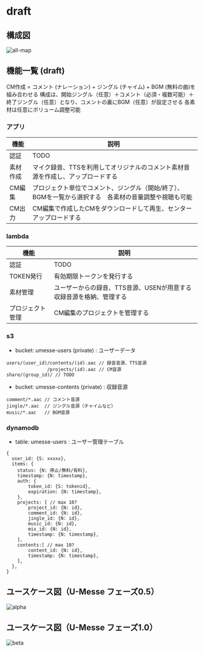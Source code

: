 # draft

## 構成図
![all-map](https://github.com/openusen/umesse/blob/master/documents/all-map.png)

## 機能一覧 (draft)
CM作成 = コメント (ナレーション) + ジングル (チャイム) + BGM (無料の曲)を組み合わせる
構成は、開始ジングル（任意）＋コメント（必須・複数可能）＋終了ジングル（任意）となり、コメントの裏にBGM（任意）が設定させる
各素材は任意にボリューム調整可能

### アプリ
| 機能 | 説明 |
| ---- | ---- |
| 認証 | TODO |
| 素材作成 | マイク録音、TTSを利用してオリジナルのコメント素材音源を作成し、アップロードする |
| CM編集 | プロジェクト単位でコメント、ジングル（開始/終了）、BGMを一覧から選択する　各素材の音量調整や視聴も可能 |
| CM出力 | CM編集で作成したCMをダウンロードして再生、センターアップロードする |

### lambda
| 機能 | 説明 |
| ---- | ---- |
| 認証 | TODO |
| TOKEN発行 | 有効期限トークンを発行する |
| 素材管理 | ユーザーからの録音、TTS音源、USENが用意する収録音源を格納、管理する |
| プロジェクト管理 | CM編集のプロジェクトを管理する |

### s3
- bucket: umesse-users (private) : ユーザーデータ
```
users/(user_id)/contents/(id).aac // 録音音源、TTS音源 
               /projects/(id).aac // CM音源
share/(group_id)/ // TODO
```
- bucket: umesse-contents (private) : 収録音源
```
comment/*.aac // コメント音源
jingle/*.aac  // ジングル音源（チャイムなど）
music/*.aac   // BGM音源
```

### dynamodb
- table: umesse-users : ユーザー管理テーブル
```
{
  user_id: {S: xxxxx},
  items: {
    status: {N: 停止/無料/有料},
    timestamp: {N: timestamp},
    auth: {
        token_id: {S: tokenid},
        expiration: {N: timestamp},
    },
    projects: [ // max 10?
        project_id: {N: id},
        comment_id: {N: id},
        jingle_id: {N: id},
        music_id: {N: id},
        mix_id: {N: id},
        timestamp: {N: timestamp},
    ],
    contents:[ // max 10?
        content_id: {N: id},
        timestamp: {N: timestamp},
    ],
  },
}
```

## ユースケース図（U-Messe フェーズ0.5）
![alpha](https://github.com/openusen/umesse/blob/master/documents/u-messe%20version%20alpha.png)

## ユースケース図（U-Messe フェーズ1.0）
![beta](https://github.com/openusen/umesse/blob/master/documents/u-messe%20version%20beta.png)

